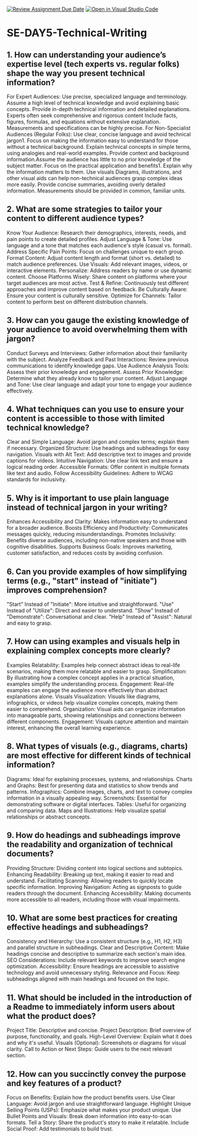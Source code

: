 [![Review Assignment Due Date](https://classroom.github.com/assets/deadline-readme-button-22041afd0340ce965d47ae6ef1cefeee28c7c493a6346c4f15d667ab976d596c.svg)](https://classroom.github.com/a/zsAR-pyY)
[![Open in Visual Studio Code](https://classroom.github.com/assets/open-in-vscode-2e0aaae1b6195c2367325f4f02e2d04e9abb55f0b24a779b69b11b9e10269abc.svg)](https://classroom.github.com/online_ide?assignment_repo_id=18670666&assignment_repo_type=AssignmentRepo)
# SE-DAY5-Technical-Writing
## 1. How can understanding your audience’s expertise level (tech experts vs. regular folks) shape the way you present technical information?
For Expert Audiences:
Use precise, specialized language and terminology. Assume a high level of technical knowledge and avoid explaining basic concepts.
Provide in-depth technical information and detailed explanations. Experts often seek comprehensive and rigorous content
Include facts, figures, formulas, and equations without extensive explanation. Measurements and specifications can be highly precise.
For Non-Specialist Audiences (Regular Folks):
Use clear, concise language and avoid technical jargon1. Focus on making the information easy to understand for those without a technical background.
Explain technical concepts in simple terms, using analogies and real-world examples.
Provide context and background information.Assume the audience has little to no prior knowledge of the subject matter.
Focus on the practical application and benefits1. Explain why the information matters to them.
Use visuals Diagrams, illustrations, and other visual aids can help non-technical audiences grasp complex ideas more easily.
Provide concise summaries, avoiding overly detailed information. Measurements should be provided in common, familiar units.

## 2. What are some strategies to tailor your content to different audience types?
Know Your Audience: Research their demographics, interests, needs, and pain points to create detailed profiles.
Adjust Language & Tone: Use language and a tone that matches each audience's style (casual vs. formal).
Address Specific Pain Points: Focus on challenges unique to each group.
Format Content: Adjust content length and format (short vs. detailed) to match audience preferences.
Use Visuals: Add relevant images, videos, or interactive elements.
Personalize: Address readers by name or use dynamic content.
Choose Platforms Wisely: Share content on platforms where your target audiences are most active.
Test & Refine: Continuously test different approaches and improve content based on feedback.
Be Culturally Aware: Ensure your content is culturally sensitive.
Optimize for Channels: Tailor content to perform best on different distribution channels.

## 3. How can you gauge the existing knowledge of your audience to avoid overwhelming them with jargon?
Conduct Surveys and Interviews: Gather information about their familiarity with the subject.
Analyze Feedback and Past Interactions: Review previous communications to identify knowledge gaps.
Use Audience Analysis Tools: Assess their prior knowledge and engagement.
Assess Prior Knowledge: Determine what they already know to tailor your content.
Adjust Language and Tone: Use clear language and adapt your tone to engage your audience effectively.

## 4. What techniques can you use to ensure your content is accessible to those with limited technical knowledge?
Clear and Simple Language: Avoid jargon and complex terms; explain them if necessary.
Organized Structure: Use headings and subheadings for easy navigation.
Visuals with Alt Text: Add descriptive text to images and provide captions for videos.
Intuitive Navigation: Use clear link text and ensure a logical reading order.
Accessible Formats: Offer content in multiple formats like text and audio.
Follow Accessibility Guidelines: Adhere to WCAG standards for inclusivity.

## 5. Why is it important to use plain language instead of technical jargon in your writing?
Enhances Accessibility and Clarity: Makes information easy to understand for a broader audience.
Boosts Efficiency and Productivity: Communicates messages quickly, reducing misunderstandings.
Promotes Inclusivity: Benefits diverse audiences, including non-native speakers and those with cognitive disabilities.
Supports Business Goals: Improves marketing, customer satisfaction, and reduces costs by avoiding confusion.

## 6. Can you provide examples of how simplifying terms (e.g., "start" instead of "initiate") improves comprehension?
"Start" Instead of "Initiate": More intuitive and straightforward.
"Use" Instead of "Utilize": Direct and easier to understand.
"Show" Instead of "Demonstrate": Conversational and clear.
"Help" Instead of "Assist": Natural and easy to grasp.

## 7. How can using examples and visuals help in explaining complex concepts more clearly?
Examples
Relatability: Examples help connect abstract ideas to real-life scenarios, making them more relatable and easier to grasp.
Simplification: By illustrating how a complex concept applies in a practical situation, examples simplify the understanding process.
Engagement: Real-life examples can engage the audience more effectively than abstract explanations alone.
Visuals
Visualization: Visuals like diagrams, infographics, or videos help visualize complex concepts, making them easier to comprehend.
Organization: Visual aids can organize information into manageable parts, showing relationships and connections between different components.
Engagement: Visuals capture attention and maintain interest, enhancing the overall learning experience.

## 8. What types of visuals (e.g., diagrams, charts) are most effective for different kinds of technical information?
Diagrams: Ideal for explaining processes, systems, and relationships.
Charts and Graphs: Best for presenting data and statistics to show trends and patterns.
Infographics: Combine images, charts, and text to convey complex information in a visually appealing way.
Screenshots: Essential for demonstrating software or digital interfaces.
Tables: Useful for organizing and comparing data.
Maps and Illustrations: Help visualize spatial relationships or abstract concepts.

## 9. How do headings and subheadings improve the readability and organization of technical documents?
Providing Structure: Dividing content into logical sections and subtopics.
Enhancing Readability: Breaking up text, making it easier to read and understand.
Facilitating Scanning: Allowing readers to quickly locate specific information.
Improving Navigation: Acting as signposts to guide readers through the document.
Enhancing Accessibility: Making documents more accessible to all readers, including those with visual impairments.

## 10. What are some best practices for creating effective headings and subheadings?
Consistency and Hierarchy: Use a consistent structure (e.g., H1, H2, H3) and parallel structure in subheadings.
Clear and Descriptive Content: Make headings concise and descriptive to summarize each section's main idea.
SEO Considerations: Include relevant keywords to improve search engine optimization.
Accessibility: Ensure headings are accessible to assistive technology and avoid unnecessary styling.
Relevance and Focus: Keep subheadings aligned with main headings and focused on the topic.

## 11. What should be included in the introduction of a Readme to immediately inform users about what the product does?
Project Title: Descriptive and concise.
Project Description: Brief overview of purpose, functionality, and goals.
High-Level Overview: Explain what it does and why it's useful.
Visuals (Optional): Screenshots or diagrams for visual clarity.
Call to Action or Next Steps: Guide users to the next relevant section.

## 12. How can you succinctly convey the purpose and key features of a product?
Focus on Benefits: Explain how the product benefits users.
Use Clear Language: Avoid jargon and use straightforward language.
Highlight Unique Selling Points (USPs): Emphasize what makes your product unique.
Use Bullet Points and Visuals: Break down information into easy-to-scan formats.
Tell a Story: Share the product's story to make it relatable.
Include Social Proof: Add testimonials to build trust.
